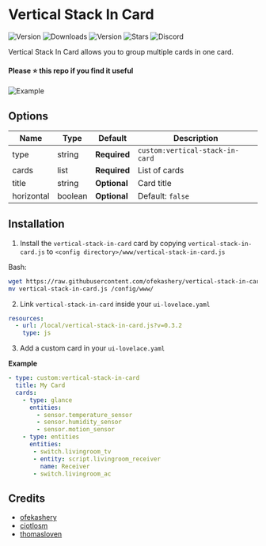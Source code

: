 # Vertical Stack In Card
![Version](https://img.shields.io/github/v/release/ofekashery/vertical-stack-in-card)
![Downloads](https://img.shields.io/github/downloads/ofekashery/vertical-stack-in-card/total)
![Version](https://img.shields.io/github/v/release/ofekashery/vertical-stack-in-card)
![Stars](https://img.shields.io/github/stars/ofekashery/vertical-stack-in-card)
![Discord](https://img.shields.io/discord/330944238910963714)

Vertical Stack In Card allows you to group multiple cards in one card.

#### Please ⭐️ this repo if you find it useful

![Example](https://user-images.githubusercontent.com/16443111/80155963-779f3800-85cb-11ea-9565-c360eb9dffb1.png)

## Options

| Name | Type | Default | Description
| ---- | ---- | ------- | -----------
| type | string | **Required** | `custom:vertical-stack-in-card`
| cards | list | **Required** | List of cards
| title | string | **Optional** | Card title
| horizontal | boolean | **Optional** | Default: ``false``

## Installation

1. Install the `vertical-stack-in-card` card by copying `vertical-stack-in-card.js` to `<config directory>/www/vertical-stack-in-card.js`

Bash:
```bash
wget https://raw.githubusercontent.com/ofekashery/vertical-stack-in-card/master/vertical-stack-in-card.js
mv vertical-stack-in-card.js /config/www/
```

2. Link `vertical-stack-in-card` inside your `ui-lovelace.yaml` 

```yaml
resources:
  - url: /local/vertical-stack-in-card.js?v=0.3.2
    type: js
```

3. Add a custom card in your `ui-lovelace.yaml`

**Example**

```yaml
- type: custom:vertical-stack-in-card
  title: My Card
  cards:
    - type: glance
      entities:
        - sensor.temperature_sensor
        - sensor.humidity_sensor
        - sensor.motion_sensor
    - type: entities
      entities:
       - switch.livingroom_tv
       - entity: script.livingroom_receiver
         name: Receiver
       - switch.livingroom_ac
```

## Credits
- [ofekashery](https://github.com/ofekashery)
- [ciotlosm](https://github.com/ciotlosm)
- [thomasloven](https://github.com/thomasloven)
